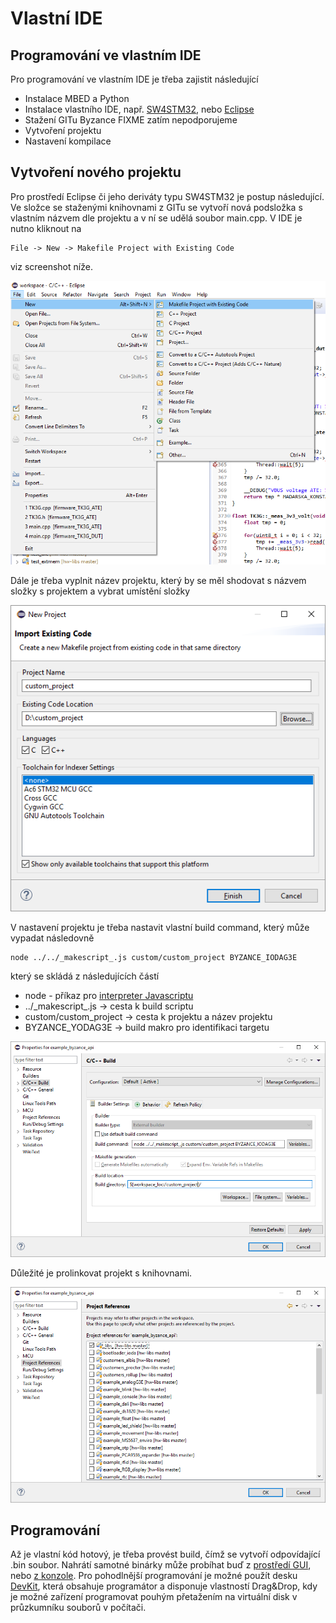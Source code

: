 # Vlastní IDE

## Programování ve vlastním IDE

Pro programování ve vlastním IDE je třeba zajistit následující

* Instalace MBED a Python
* Instalace vlastního IDE, např. [SW4STM32](http://www.st.com/en/development-tools/sw4stm32.html), nebo [Eclipse](https://www.eclipse.org/downloads/?)
* Stažení GITu Byzance FIXME zatím nepodporujeme
* Vytvoření projektu
* Nastavení kompilace

## Vytvoření nového projektu

Pro prostředí Eclipse či jeho deriváty typu SW4STM32 je postup následující. Ve složce se staženými knihovnami z GITu se vytvoří nová podsložka s vlastním názvem dle projektu a v ní se udělá soubor main.cpp. V IDE je nutno kliknout na

```text
File -> New -> Makefile Project with Existing Code
```

viz screenshot níže.

![](../../../.gitbook/assets/ide_new_project.png)

Dále je třeba vyplnit název projektu, který by se měl shodovat s názvem složky s projektem a vybrat umístění složky

![](../../../.gitbook/assets/import_project.png)

V nastavení projektu je třeba nastavit vlastní build command, který může vypadat následovně

```text
node ../../_makescript_.js custom/custom_project BYZANCE_IODAG3E
```

který se skládá z následujících částí

* node - příkaz pro [interpreter Javascriptu](https://nodejs.org/en/Node.JS])
* ../\_makescript\_.js -&gt; cesta k build scriptu
* custom/custom\_project -&gt; cesta k projektu a název projektu
* BYZANCE\_YODAG3E -&gt; build makro pro identifikaci targetu

![](../../../.gitbook/assets/ide_custom_project.png)

Důležité je prolinkovat projekt s knihovnami.

![](../../../.gitbook/assets/ide_libs.png)

## Programování

Až je vlastní kód hotový, je třeba provést build, čímž se vytvoří odpovídající .bin soubor. Nahrátí samotné binárky může probíhat buď z [prostředí GUI](upload-kodu-z-gui.md), nebo [z konzole](upload-kodu-z-konzole.md). Pro pohodlnější programování je možné použít desku [DevKit](https://github.com/byzance/public-documentation/tree/38b460c46404c197299c0f0a84e3402a9b74c8d7/byzance_documentation/hardware_intro/hardware/dk3g.md), která obsahuje programátor a disponuje vlastností Drag&Drop, kdy je možné zařízení programovat pouhým přetažením na virtuální disk v průzkumníku souborů v počítači.

